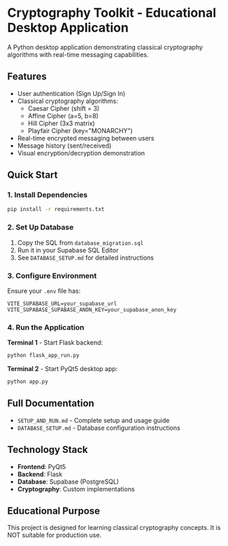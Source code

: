 # Cryptography Toolkit - Educational Desktop Application

A Python desktop application demonstrating classical cryptography algorithms with real-time messaging capabilities.

## Features

- User authentication (Sign Up/Sign In)
- Classical cryptography algorithms:
  - Caesar Cipher (shift = 3)
  - Affine Cipher (a=5, b=8)
  - Hill Cipher (3x3 matrix)
  - Playfair Cipher (key="MONARCHY")
- Real-time encrypted messaging between users
- Message history (sent/received)
- Visual encryption/decryption demonstration

## Quick Start

### 1. Install Dependencies

```bash
pip install -r requirements.txt
```

### 2. Set Up Database

1. Copy the SQL from `database_migration.sql`
2. Run it in your Supabase SQL Editor
3. See `DATABASE_SETUP.md` for detailed instructions

### 3. Configure Environment

Ensure your `.env` file has:
```
VITE_SUPABASE_URL=your_supabase_url
VITE_SUPABASE_SUPABASE_ANON_KEY=your_supabase_anon_key
```

### 4. Run the Application

**Terminal 1** - Start Flask backend:
```bash
python flask_app_run.py
```

**Terminal 2** - Start PyQt5 desktop app:
```bash
python app.py
```

## Full Documentation

- `SETUP_AND_RUN.md` - Complete setup and usage guide
- `DATABASE_SETUP.md` - Database configuration instructions

## Technology Stack

- **Frontend**: PyQt5
- **Backend**: Flask
- **Database**: Supabase (PostgreSQL)
- **Cryptography**: Custom implementations

## Educational Purpose

This project is designed for learning classical cryptography concepts. It is NOT suitable for production use.
